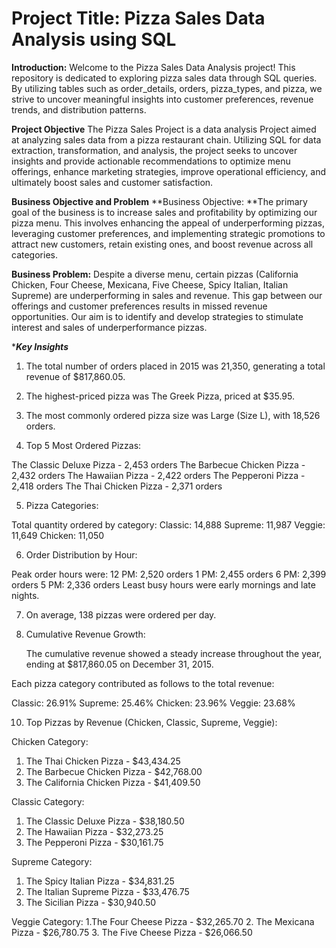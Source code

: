 # Project Title: Pizza Sales Data Analysis using SQL
**Introduction:** Welcome to the Pizza Sales Data Analysis project! This repository is dedicated to exploring pizza sales data through SQL queries. By utilizing tables such as order_details, orders, pizza_types, and pizza, we strive to uncover meaningful insights into customer preferences, revenue trends, and distribution patterns.


**Project Objective**
The Pizza Sales Project is a data analysis Project aimed at analyzing sales data from a pizza restaurant chain. Utilizing SQL for data extraction, transformation, and analysis, the project seeks to uncover insights and provide actionable recommendations to optimize menu offerings, enhance marketing strategies, improve operational efficiency, and ultimately boost sales and customer satisfaction.

**Business Objective and Problem**
**Business Objective: **The primary goal of the business is to increase sales and profitability by optimizing our pizza menu. This involves enhancing the appeal of underperforming pizzas, leveraging customer preferences, and implementing strategic promotions to attract new customers, retain existing ones, and boost revenue across all categories.

**Business Problem:** Despite a diverse menu, certain pizzas (California Chicken, Four Cheese, Mexicana, Five Cheese, Spicy Italian, Italian Supreme) are underperforming in sales and revenue. This gap between our offerings and customer preferences results in missed revenue opportunities. Our aim is to identify and develop strategies to stimulate interest and sales of underperformance pizzas.


****Key Insights***
1.   The total number of orders placed in 2015 was 21,350, generating a total revenue of $817,860.05.

2.   The highest-priced pizza was The Greek Pizza, priced at $35.95.

3.   The most commonly ordered pizza size was Large (Size L), with 18,526 orders.

4.   Top 5 Most Ordered Pizzas:

The Classic Deluxe Pizza - 2,453 orders
The Barbecue Chicken Pizza - 2,432 orders
The Hawaiian Pizza - 2,422 orders
The Pepperoni Pizza - 2,418 orders
The Thai Chicken Pizza - 2,371 orders

5.   Pizza Categories:

Total quantity ordered by category:
Classic: 14,888
Supreme: 11,987
Veggie: 11,649
Chicken: 11,050

6.   Order Distribution by Hour:

Peak order hours were:
12 PM: 2,520 orders
1 PM: 2,455 orders
6 PM: 2,399 orders
5 PM: 2,336 orders
Least busy hours were early mornings and late nights.

7.   On average, 138 pizzas were ordered per day.

8.   Cumulative Revenue Growth:

     The cumulative revenue showed a steady increase throughout the year, ending at $817,860.05 on December 31, 2015.

Each pizza category contributed as follows to the total revenue:

Classic: 26.91%
Supreme: 25.46%
Chicken: 23.96%
Veggie: 23.68%

10.   Top Pizzas by Revenue (Chicken, Classic, Supreme, Veggie):

Chicken Category:
1. The Thai Chicken Pizza - $43,434.25
2. The Barbecue Chicken Pizza - $42,768.00
3. The California Chicken Pizza - $41,409.50

Classic Category:
1. The Classic Deluxe Pizza - $38,180.50
2. The Hawaiian Pizza - $32,273.25
3. The Pepperoni Pizza - $30,161.75

Supreme Category:
1. The Spicy Italian Pizza - $34,831.25
2. The Italian Supreme Pizza - $33,476.75
3. The Sicilian Pizza - $30,940.50

Veggie Category:
1.The Four Cheese Pizza - $32,265.70
2. The Mexicana Pizza - $26,780.75
3. The Five Cheese Pizza - $26,066.50


